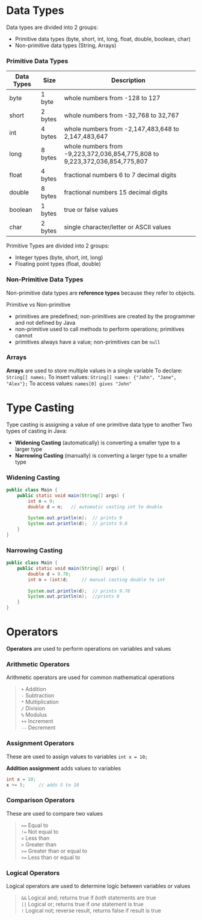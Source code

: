# Data Types
Data types are divided into 2 groups:
- Primitive data types (byte, short, int, long, float, double, boolean, char)
- Non-primitive data types (String, Arrays)

### Primitive Data Types
| Data Types | Size | Description |
| ---------- | ---- | ----------- |
| byte | 1 byte | whole numbers from -128 to 127 |
| short | 2 bytes | whole numbers from -32,768 to 32,767 |
| int | 4 bytes | whole numbers from -2,147,483,648 to 2,147,483,647 |
| long | 8 bytes | whole numbers from -9,223,372,036,854,775,808 to 9,223,372,036,854,775,807 |
| float | 4 bytes | fractional numbers 6 to 7 decimal digits |
| double | 8 bytes | fractional numbers 15 decimal digits |
| boolean | 1 bytes | true or false values |
| char | 2 bytes | single character/letter or ASCII values |

Primitive Types are divided into 2 groups:
- Integer types (byte, short, int, long)
- Floating point types (float, double)

### Non-Primitive Data Types
Non-primitive data types are **reference types** because they refer to objects.

Primitive vs Non-primitive
- primitives are predefined; non-primitives are created by the programmer and not defined by Java
- non-primitive used to call methods to perform operations; primitives cannot
- primitives always have a value; non-primitives can be `null`

### Arrays
**Arrays** are used to store multiple values in a single variable
To declare: `String[] names;`
To insert values: `String[] names: {"John", "Jane", "Alex"};`
To access values: `names[0] gives "John"`


# Type Casting
Type casting is assigning a value of one primitive data type to another
Two types of casting in Java:
- **Widening Casting** (automatically) is converting a smaller type to a larger type
- **Narrowing Casting** (manually) is converting a larger type to a smaller type

### Widening Casting
```java
public class Main {
    public static void main(String[] args) {
        int n = 9;
        double d = n;   // automatic casting int to double
        
        System.out.println(n);  // prints 9
        System.out.println(d);  // prints 9.0
    }
}
```

### Narrowing Casting
```java
public class Main {
    public static void main(String[] args) {
        double d = 9.78;
        int n = (int)d;     // manual casting double to int
        
        System.out.println(d);  // prints 9.78
        System.out.println(n);  //prints 9
    }
}
```
# Operators
**Operators** are used to perform operations on variables and values

### Arithmetic Operators
Arithmetic operators are used for common mathematical operations
> `+` Addition<br>
`-` Subtraction<br>
`*` Multiplication<br>
`/` Division<br>
`%` Modulus<br>
`++` Increment<br>
`--` Decrement

### Assignment Operators
These are used to assign values to variables
`int x = 10;`

**Addition assignment** adds values to variables
```java
int x = 10;
x += 5;     // adds 5 to 10
```

### Comparison Operators
These are used to compare two values
> `==` Equal to<br>
`!=` Not equal to<br>
`<` Less than<br>
`>` Greater than<br>
`>=` Greater than or equal to<br>
`<=` Less than or equal to<br>

### Logical Operators
Logical operators are used to determine logic between variables or values
> `&&` Logical and; returns true if *both* statements are true<br>
`||` Logical or; returns true if *one* statement is true<br>
`!` Logical not; reverse result, returns false if result is true<br>


